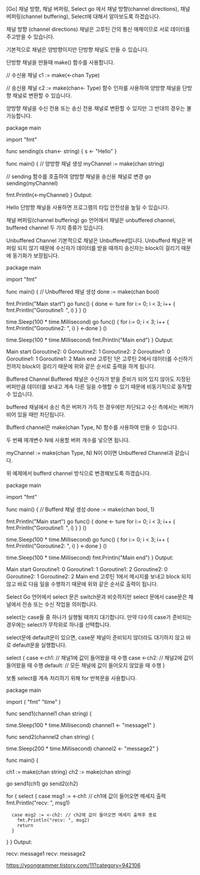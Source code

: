 [Go] 채널 방향, 채널 버퍼링, Select
go 에서 채널 방향(channel directions), 채널 버퍼링(channel buffering), Select에 대해서 알아보도록 하겠습니다.

채널 방향 (channel directions)
채널은 고루틴 간의 통신 매체이므로 서로 데이터를 주고받을 수 있습니다.

기본적으로 채널은 양방향이지만 단방향 채널도 만들 수 있습니다.

단방향 채널을 만들때 make() 함수를 사용합니다.

// 수신용 채널
c1 := make(<-chan Type)

// 송신용 채널
c2 := make(chan<- Type)
함수 인자를 사용하여 양방향 채널을 단방향 채널로 변환할 수 있습니다.

양방향 채널을 수신 전용 또는 송신 전용 채널로 변환할 수 있지만 그 반대의 경우는 불가능합니다.

package main

import "fmt"

func sending(s chan<- string) {
	s <- "Hello"
}

func main() {
  // 양방향 채널 생성
  myChannel := make(chan string)
  
  // sending 함수를 호출하여 양방향 채널을 송신용 채널로 변경
  go sending(myChannel)

  fmt.Println(<-myChannel)
}
Output:

Hello
단방향 채널을 사용하면 프로그램의 타입 안전성을 높일 수 있습니다.

채널 버퍼링(channel buffering)
go 언어에서 채널은 unbuffered channel, buffered channel 두 가지 종류가 있습니다.

Unbuffered Channel
기본적으로 채널은 Unbuffered입니다. Unbufferd 채널은 버퍼링 되지 않기 때문에 수신자가 데이터를 받을 때까지 송신자는 block이 걸리기 때문에 동기화가 보장됩니다.

package main

import "fmt"

func main() {
  // Unbuffered 채널 생성
  done := make(chan bool)

  fmt.Println("Main start")
  go func() {
    done <- ture
    for i:= 0; i < 3; i++ {
      fmt.Println("Goroutine1: ", i)
    }
  } ()

  time.Sleep(100 * time.Millisecond)
  go func() {
    for i:= 0; i < 3; i++ {
      fmt.Println("Goroutine2: ", i)
    }
  <-done
  } () 

  time.Sleep(100 * time.Millisecond)
  fmt.Println("Main end")
}
Output:

Main start
Goroutine2:  0
Goroutine2:  1
Goroutine2:  2
Goroutine1:  0
Goroutine1:  1
Goroutine1:  2
Main end
고루틴 1은 고루틴 2에서 데이터를 수신하기 전까지 block이 걸리기 때문에 위와 같은 순서로 출력을 하게 됩니다.

 


 

Buffered Channel
Buffered 채널은 수신자가 받을 준비가 되어 있지 않아도 지정된 버퍼만큼 데이터를 보내고 계속 다른 일을 수행할 수 있기 때문에 비동기적으로 동작할 수 있습니다.

buffered 채널에서 송신 측은 버퍼가 가득 찬 경우에만 차단되고 수신 측에서는 버퍼가 비어 있을 때만 차단됩니다.

 

Bufferd channel은 make(chan Type, N) 함수를 사용하여 만들 수 있습니다.

두 번째 매개변수 N에 사용할 버퍼 개수를 넣으면 됩니다.

myChannel := make(chan Type, N)
N이 0이면 Unbuffered Channel과 같습니다.

 

위 예제에서 bufferd channel 방식으로 변경해보도록 하겠습니다.

package main

import "fmt"

func main() {
  // Bufferd 채널 생성
  done := make(chan bool, 1)

  fmt.Println("Main start")
  go func() {
    done <- ture
    for i:= 0; i < 3; i++ {
      fmt.Println("Goroutine1: ", i)
    }
  } ()

  time.Sleep(100 * time.Millisecond)
  go func() {
    for i:= 0; i < 3; i++ {
      fmt.Println("Goroutine2: ", i)
    }
  <-done
  } () 

  time.Sleep(100 * time.Millisecond)
  fmt.Println("Main end")
}
Output:

Main start
Goroutine1:  0
Goroutine1:  1
Goroutine1:  2
Goroutine2:  0
Goroutine2:  1
Goroutine2:  2
Main end
고루틴 1에서 메시지를 보내고 block 되지 않고 바로 다음 일을 수행하기 때문에 위와 같은 순서로 출력이 됩니다.

Select
Go 언어에서 select 문은 switch문과 비슷하지만 select 문에서 case문은 채널에서 전송 또는 수신 작업을 의미합니다.

 

select는 case들 중 하나가 실행될 때까지 대기합니다. 만약 다수의 case가 준비되는 경우에는 select가 무작위로 하나를 선택합니다.

select문에 default문이 있으면, case문 채널이 준비되지 않더라도 대기하지 않고 바로 default문을 실행합니다.

select {
  case <-ch1:
    // 채널1에 값이 들어왔을 때 수행
  case <-ch2:
    // 채널2에 값이 들어왔을 때 수행
  default:
    // 모든 채널에 값이 들어오지 않았을 때 수행
}
 

보통 select를 계속 처리하기 위해 for 반복문을 사용합니다.

package main

import (
  "fmt"
  "time"
)

func send1(channel1 chan string) {

  time.Sleep(100 * time.Millisecond)
  channel1 <- "message1"
}

func send2(channel2 chan string) {

  time.Sleep(200 * time.Millisecond)
  channel2 <- "message2"
}

func main() {

  ch1 := make(chan string)
  ch2 := make(chan string)

  go send1(ch1)
  go send2(ch2)

  for {
    select {
      case msg1 := <-ch1: // ch1에 값이 들어오면 메세지 출력
        fmt.Println("recv: ", msg1)

      case msg2 := <-ch2: // ch2에 값이 들어오면 메세지 출력후 종료
        fmt.Println("recv: ", msg2)
        return
      }
  }
}
Output:

recv:  message1
recv:  message2

https://yoongrammer.tistory.com/11?category=942106
